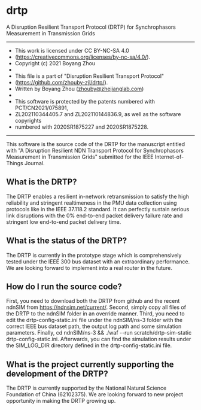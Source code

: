 # drtp
A Disruption Resilient Transport Protocol (DRTP) for Synchrophasors Measurement in Transmission Grids

 * ********************************************************************************
 * This work is licensed under CC BY-NC-SA 4.0
 * (https://creativecommons.org/licenses/by-nc-sa/4.0/).
 * Copyright (c) 2021 Boyang Zhou
 *
 * This file is a part of "Disruption Resilient Transport Protocol"
 * (https://github.com/zhouby-zjl/drtp/).
 * Written by Boyang Zhou (zhouby@zhejianglab.com)
 *
 * This software is protected by the patents numbered with PCT/CN2021/075891,
 * ZL202110344405.7 and ZL202110144836.9, as well as the software copyrights
 * numbered with 2020SR1875227 and 2020SR1875228.
 **********************************************************************************
 
 This software is the source code of the DRTP for the manuscript entitled with "A Disruption Resilient NDN Transport Protocol for Synchrophasors Measurement in Transmission Grids" submitted for the IEEE Internet-of-Things Journal.
 
## What is the DRTP? 
The DRTP enables a resilient in-network retransmission to satisfy the high reliability and stringent realtimeness in the PMU data collection using protocols like in the IEEE 37.118.2 standard. It can perfectly sustain serious link disruptions with the 0\% end-to-end packet delivery failure rate and stringent low end-to-end packet delivery time.

## What is the status of the DRTP?
The DRTP is currently in the prototype stage which is comprehensively tested under the IEEE 300 bus dataset with an extraordinary performance. We are looking forward to implement into a real router in the future.

## How do I run the source code?
First, you need to download both the DRTP from github and the recent ndnSIM from https://ndnsim.net/current/. 
Second, simply copy all files of the DRTP to the ndnSIM folder in an override manner. 
Third, you need to edit the drtp-config-static.ini file under the ndnSIM/ns-3 folder with the correct IEEE bus dataset path, the output log path and some simulation parameters. 
Finally, cd ndnSIM/ns-3 && ./waf --run scratch/drtp-sim-static drtp-config-static.ini. Afterwards, you can find the simulation results under the SIM_LOG_DIR directory defined in the drtp-config-static.ini file.

## What is the project currently supporting the development of the DRTP?
The DRTP is currently supported by the National Natural Science Foundation of China (62102375). We are looking forward to new project opportunity in making the DRTP growing up.
